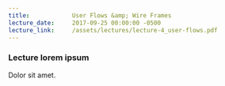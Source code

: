 ```yaml
---
title:            User Flows &amp; Wire Frames
lecture_date:     2017-09-25 00:00:00 -0500
lecture_link:     /assets/lectures/lecture-4_user-flows.pdf
---
```

### Lecture lorem ipsum

Dolor sit amet.
